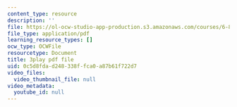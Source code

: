 ```yaml
---
content_type: resource
description: ''
file: https://ol-ocw-studio-app-production.s3.amazonaws.com/courses/6-832-underactuated-robotics-spring-2009/0c5d8fdad248338ffca0a87b61f722d7_7LLUz7A1--Q.pdf
file_type: application/pdf
learning_resource_types: []
ocw_type: OCWFile
resourcetype: Document
title: 3play pdf file
uid: 0c5d8fda-d248-338f-fca0-a87b61f722d7
video_files:
  video_thumbnail_file: null
video_metadata:
  youtube_id: null
---
```

